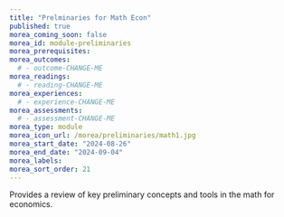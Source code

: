 ```yaml
---
title: "Prelminaries for Math Econ"
published: true
morea_coming_soon: false
morea_id: module-preliminaries
morea_prerequisites:
morea_outcomes:
  # - outcome-CHANGE-ME
morea_readings:
  # - reading-CHANGE-ME
morea_experiences:
  # - experience-CHANGE-ME
morea_assessments:
  # - assessment-CHANGE-ME
morea_type: module
morea_icon_url: /morea/preliminaries/math1.jpg
morea_start_date: "2024-08-26"
morea_end_date: "2024-09-04"
morea_labels:
morea_sort_order: 21
---
```


Provides a review of key preliminary concepts and tools in the math for economics. 